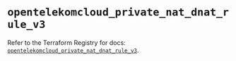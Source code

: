 # `opentelekomcloud_private_nat_dnat_rule_v3`

Refer to the Terraform Registry for docs: [`opentelekomcloud_private_nat_dnat_rule_v3`](https://registry.terraform.io/providers/opentelekomcloud/opentelekomcloud/1.36.51/docs/resources/private_nat_dnat_rule_v3).
